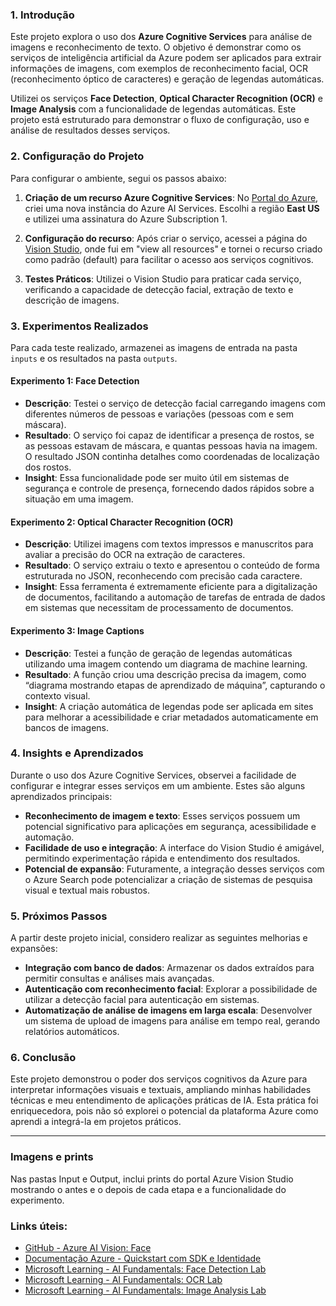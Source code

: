 ### 1. Introdução

Este projeto explora o uso dos **Azure Cognitive Services** para análise de imagens e reconhecimento de texto. O objetivo é demonstrar como os serviços de inteligência artificial da Azure podem ser aplicados para extrair informações de imagens, com exemplos de reconhecimento facial, OCR (reconhecimento óptico de caracteres) e geração de legendas automáticas.

Utilizei os serviços **Face Detection**, **Optical Character Recognition (OCR)** e **Image Analysis** com a funcionalidade de legendas automáticas. Este projeto está estruturado para demonstrar o fluxo de configuração, uso e análise de resultados desses serviços.

### 2. Configuração do Projeto

Para configurar o ambiente, segui os passos abaixo:
1. **Criação de um recurso Azure Cognitive Services**: No [Portal do Azure](https://portal.azure.com), criei uma nova instância do Azure AI Services. Escolhi a região **East US** e utilizei uma assinatura do Azure Subscription 1.
   
2. **Configuração do recurso**: Após criar o serviço, acessei a página do [Vision Studio](https://portal.vision.cognitive.azure.com/), onde fui em "view all resources" e tornei o recurso criado como padrão (default) para facilitar o acesso aos serviços cognitivos.

3. **Testes Práticos**: Utilizei o Vision Studio para praticar cada serviço, verificando a capacidade de detecção facial, extração de texto e descrição de imagens.

### 3. Experimentos Realizados

Para cada teste realizado, armazenei as imagens de entrada na pasta `inputs` e os resultados na pasta `outputs`.

#### Experimento 1: Face Detection
- **Descrição**: Testei o serviço de detecção facial carregando imagens com diferentes números de pessoas e variações (pessoas com e sem máscara).
- **Resultado**: O serviço foi capaz de identificar a presença de rostos, se as pessoas estavam de máscara, e quantas pessoas havia na imagem. O resultado JSON continha detalhes como coordenadas de localização dos rostos.
- **Insight**: Essa funcionalidade pode ser muito útil em sistemas de segurança e controle de presença, fornecendo dados rápidos sobre a situação em uma imagem.

#### Experimento 2: Optical Character Recognition (OCR)
- **Descrição**: Utilizei imagens com textos impressos e manuscritos para avaliar a precisão do OCR na extração de caracteres.
- **Resultado**: O serviço extraiu o texto e apresentou o conteúdo de forma estruturada no JSON, reconhecendo com precisão cada caractere.
- **Insight**: Essa ferramenta é extremamente eficiente para a digitalização de documentos, facilitando a automação de tarefas de entrada de dados em sistemas que necessitam de processamento de documentos.

#### Experimento 3: Image Captions
- **Descrição**: Testei a função de geração de legendas automáticas utilizando uma imagem contendo um diagrama de machine learning.
- **Resultado**: A função criou uma descrição precisa da imagem, como “diagrama mostrando etapas de aprendizado de máquina”, capturando o contexto visual.
- **Insight**: A criação automática de legendas pode ser aplicada em sites para melhorar a acessibilidade e criar metadados automaticamente em bancos de imagens.

### 4. Insights e Aprendizados

Durante o uso dos Azure Cognitive Services, observei a facilidade de configurar e integrar esses serviços em um ambiente. Estes são alguns aprendizados principais:

- **Reconhecimento de imagem e texto**: Esses serviços possuem um potencial significativo para aplicações em segurança, acessibilidade e automação.
- **Facilidade de uso e integração**: A interface do Vision Studio é amigável, permitindo experimentação rápida e entendimento dos resultados.
- **Potencial de expansão**: Futuramente, a integração desses serviços com o Azure Search pode potencializar a criação de sistemas de pesquisa visual e textual mais robustos.

### 5. Próximos Passos

A partir deste projeto inicial, considero realizar as seguintes melhorias e expansões:
- **Integração com banco de dados**: Armazenar os dados extraídos para permitir consultas e análises mais avançadas.
- **Autenticação com reconhecimento facial**: Explorar a possibilidade de utilizar a detecção facial para autenticação em sistemas.
- **Automatização de análise de imagens em larga escala**: Desenvolver um sistema de upload de imagens para análise em tempo real, gerando relatórios automáticos.

### 6. Conclusão

Este projeto demonstrou o poder dos serviços cognitivos da Azure para interpretar informações visuais e textuais, ampliando minhas habilidades técnicas e meu entendimento de aplicações práticas de IA. Esta prática foi enriquecedora, pois não só explorei o potencial da plataforma Azure como aprendi a integrá-la em projetos práticos.

---

### Imagens e prints
Nas pastas Input e Output, inclui prints do portal Azure Vision Studio mostrando o antes e o depois de cada etapa e a funcionalidade do experimento. 

### Links úteis:

- [GitHub - Azure AI Vision: Face](https://github.com/Azure-Samples/azure-ai-vision/tree/main/face)  
- [Documentação Azure - Quickstart com SDK e Identidade](https://learn.microsoft.com/pt-br/azure/ai-services/computer-vision/quickstarts-sdk/identity-client-library?tabs=windows%2Cvisual-studio&pivots=programming-language-csharp)  
- [Microsoft Learning - AI Fundamentals: Face Detection Lab](https://microsoftlearning.github.io/mslearn-ai-fundamentals/Instructions/Labs/04-face.html)  
- [Microsoft Learning - AI Fundamentals: OCR Lab](https://microsoftlearning.github.io/mslearn-ai-fundamentals/Instructions/Labs/05-ocr.html)  
- [Microsoft Learning - AI Fundamentals: Image Analysis Lab](https://microsoftlearning.github.io/mslearn-ai-fundamentals/Instructions/Labs/03-image-analysis.html)
  
